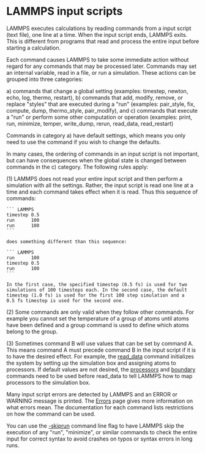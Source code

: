 # LAMMPS input scripts

LAMMPS executes calculations by reading commands from a input script
(text file), one line at a time. When the input script ends, LAMMPS
exits. This is different from programs that read and process the entire
input before starting a calculation.

Each command causes LAMMPS to take some immediate action without regard
for any commands that may be processed later. Commands may set an
internal variable, read in a file, or run a simulation. These actions
can be grouped into three categories:

a)  commands that change a global setting (examples: timestep, newton,
    echo, log, thermo, restart),
b)  commands that add, modify, remove, or replace \"styles\" that are
    executed during a \"run\" (examples: pair_style, fix, compute, dump,
    thermo_style, pair_modify), and
c)  commands that execute a \"run\" or perform some other computation or
    operation (examples: print, run, minimize, temper, write_dump,
    rerun, read_data, read_restart)

Commands in category a) have default settings, which means you only need
to use the command if you wish to change the defaults.

In many cases, the ordering of commands in an input script is not
important, but can have consequences when the global state is changed
between commands in the c) category. The following rules apply:

(1) LAMMPS does not read your entire input script and then perform a
    simulation with all the settings. Rather, the input script is read
    one line at a time and each command takes effect when it is read.
    Thus this sequence of commands:

    ``` LAMMPS
    timestep 0.5
    run      100
    run      100
    ```

    does something different than this sequence:

    ``` LAMMPS
    run      100
    timestep 0.5
    run      100
    ```

    In the first case, the specified timestep (0.5 fs) is used for two
    simulations of 100 timesteps each. In the second case, the default
    timestep (1.0 fs) is used for the first 100 step simulation and a
    0.5 fs timestep is used for the second one.

(2) Some commands are only valid when they follow other commands. For
    example you cannot set the temperature of a group of atoms until
    atoms have been defined and a group command is used to define which
    atoms belong to the group.

(3) Sometimes command B will use values that can be set by command A.
    This means command A must precede command B in the input script if
    it is to have the desired effect. For example, the
    [read_data](read_data) command initializes the system by setting up
    the simulation box and assigning atoms to processors. If default
    values are not desired, the [processors](processors) and
    [boundary](boundary) commands need to be used before read_data to
    tell LAMMPS how to map processors to the simulation box.

Many input script errors are detected by LAMMPS and an ERROR or WARNING
message is printed. The [Errors](Errors) page gives more information on
what errors mean. The documentation for each command lists restrictions
on how the command can be used.

You can use the [-skiprun](skiprun) command line flag to have LAMMPS
skip the execution of any \"run\", \"minimize\", or similar commands to
check the entire input for correct syntax to avoid crashes on typos or
syntax errors in long runs.
